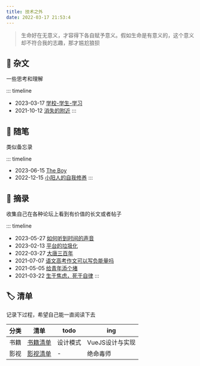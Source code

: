 ```yaml
---
title: 技术之外
date: 2022-03-17 21:53:4
---
```


> 生命好在无意义，才容得下各自赋予意义。假如生命是有意义的，这个意义却不符合我的志趣，那才尴尬狼狈

## 📜 杂文
一些思考和理解

::: timeline
- 2023-03-17 [学校-学生-学习](resources/essays/学校-学生-学习) 
- 2021-10-12 [消失的附近](resources/essays/消失的附近) 
:::

## 📃 随笔
类似备忘录

::: timeline
- 2023-06-15 [The Boy](resources/notes/theboy)
- 2022-12-15 [小阳人的自我修养](resources/notes/小阳人的自我修养) 
:::

## 📄 摘录
收集自己在各种论坛上看到有价值的长文或者帖子

::: timeline
- 2023-05-27 [如何听到时间的声音](resources/excerpt/如何听到时间的声音)
- 2023-02-13 [平台的垃圾化](resources/excerpt/平台的垃圾化)
- 2022-03-27 [大唐三百年](resources/excerpt/大唐三百年)
- 2021-07-07 [语文高考作文可以写负能量吗](resources/excerpt/语文高考作文可以写负能量作文吗)
- 2021-05-05 [给青年添个堵](resources/excerpt/给青年添个堵)
- 2021-03-22 [生于焦虑，死于自律](resources/excerpt/生于焦虑-死于自律) 
:::


## 🏷️ 清单
记录下过程，希望自己能一直阅读下去

| 分类 | 清单 | todo | ing |
| ---  | --- | --- | --- |
| 书籍 | [书籍清单](resources/list/书籍清单) | 设计模式 | VueJS设计与实现 |
| 影视 | [影视清单](resources/list/影视清单) | - | 绝命毒师 |